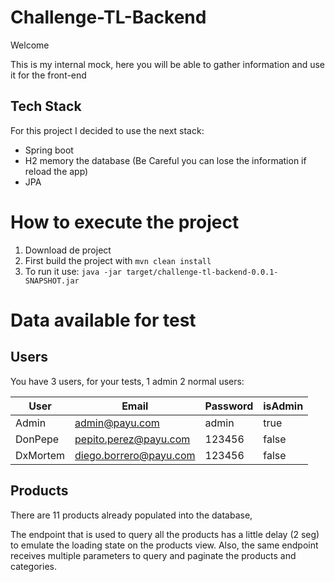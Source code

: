 # Challenge-TL-Backend

Welcome 

This is my internal mock, here you will be able to gather information and use it for the front-end

## Tech Stack

For this project I decided to use the next stack:

- Spring boot
- H2 memory the database (Be Careful you can lose the information if reload the app)
- JPA

# How to execute the project

1. Download de project
2. First build the project with `mvn clean install`
3. To run it use: `java -jar target/challenge-tl-backend-0.0.1-SNAPSHOT.jar`

# Data available for test

## Users
You have 3 users, for your tests, 1 admin 2 normal users:

| User     | Email                  | Password | isAdmin |
|----------|------------------------|----------|---------|
| Admin    | admin@payu.com         | admin    | true    |
| DonPepe  | pepito.perez@payu.com  | 123456   | false   |
| DxMortem | diego.borrero@payu.com | 123456   | false   |

## Products
There are 11 products already populated into the database, 

The endpoint that is used to query all the products has a little delay (2 seg) to emulate the loading state on the products view.
Also, the same endpoint receives multiple parameters to query and paginate the products and categories.
